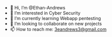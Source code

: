 - 👋 Hi, I’m @Ethan-Andrews
- 👀 I’m interested in Cyber Security
- 🌱 I’m currently learning Webapp pentesting
- 💞️ I’m looking to collaborate on new projects
- 📫 How to reach me: 3eandrews3@gmail.com

<!---
Ethan-Andrews/Ethan-Andrews is a ✨ special ✨ repository because its `README.md` (this file) appears on your GitHub profile.
You can click the Preview link to take a look at your changes.
--->
